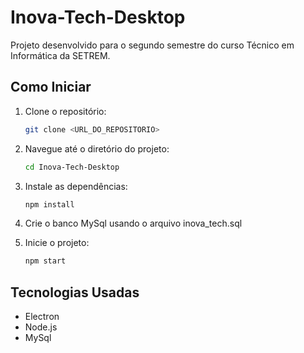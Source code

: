 
# Inova-Tech-Desktop

Projeto desenvolvido para o segundo semestre do curso Técnico em Informática da SETREM.

## Como Iniciar

1. Clone o repositório:

   ```bash
   git clone <URL_DO_REPOSITORIO>
   ```

2. Navegue até o diretório do projeto:

   ```bash
   cd Inova-Tech-Desktop
   ```

3. Instale as dependências:

   ```bash
   npm install
   ```
4. Crie o banco MySql usando o arquivo inova_tech.sql

5. Inicie o projeto:

   ```bash
   npm start
   ```

## Tecnologias Usadas

- Electron
- Node.js
- MySql



